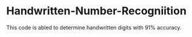 # Handwritten-Number-Recogniition
This code is abled to determine handwritten digits with 91% accuracy.
